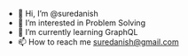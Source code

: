 - 👋 Hi, I’m @suredanish
- 👀 I’m interested in Problem Solving
- 🌱 I’m currently learning GraphQL
- 📫 How to reach me suredanish@gmail.com

<!---
suredanish/suredanish is a ✨ special ✨ repository because its `README.md` (this file) appears on your GitHub profile.
You can click the Preview link to take a look at your changes.
--->
